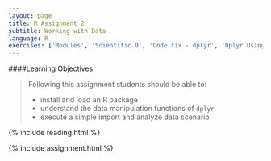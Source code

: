 ```yaml
---
layout: page
title: R Assignment 2
subtitle: Working with Data
language: R
exercises: ['Modules', 'Scientific 0', 'Code fix - dplyr', 'Dplyr Using Databases']
---
```


####Learning Objectives

> Following this assignment students should be able to:
>
> - install and load an R package
> - understand the data manipulation functions of `dplyr`
> - execute a simple import and analyze data scenario

{% include reading.html %}

{% include assignment.html %}
